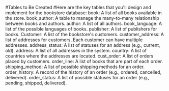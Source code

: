 #Tables to Be Created
#Here are the key tables that you'll design and implement for the bookstore database:
book: A list of all books available in the store.
book_author: A table to manage the many-to-many relationship between books and authors.
author: A list of all authors.
book_language: A list of the possible languages of books.
publisher: A list of publishers for books.
Customer: A list of the bookstore's customers.
customer_address: A list of addresses for customers. Each customer can have multiple addresses.
address_status: A list of statuses for an address (e.g., current, old).
address: A list of all addresses in the system.
country: A list of countries where the addresses are located.
cust_order: A list of orders placed by customers.
order_line: A list of books that are part of each order.
shipping_method: A list of possible shipping methods for an order.
order_history: A record of the history of an order (e.g., ordered, cancelled, delivered).
order_status: A list of possible statuses for an order (e.g., pending, shipped, delivered). 
